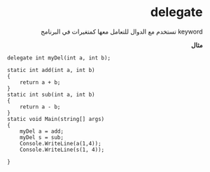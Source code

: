 <div dir="rtl">

# delegate

keyword تستخدم مع الدوال للتعامل معها كمتغيرات في البرنامج 

**مثال**

<div dir="ltr">

```
        delegate int myDel(int a, int b);

        static int add(int a, int b)
        {
            return a + b;
        }
        static int sub(int a, int b)
        {
            return a - b;
        }
        static void Main(string[] args)
        {
            myDel a = add;
            myDel s = sub;
            Console.WriteLine(a(1,4));
            Console.WriteLine(s(1, 4));

        }
```
